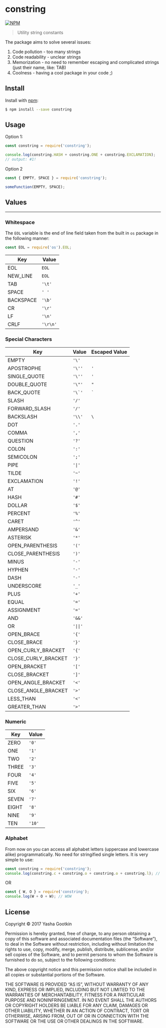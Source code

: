# constring
[![NPM](https://nodei.co/npm/constring.png?downloads=true&downloadRank=true)](https://nodei.co/npm/constring/)
> Utility string constants

The package aims to solve several issues:
1. Code pollution - too many strings
2. Code readability - unclear strings
3. Memorization - no need to remember escaping and complicated strings (just their name, like: TAB)
4. Coolness - having a cool package in your code ;)


## Install
Install with [npm](https://www.npmjs.com/package/constring):

```sh
$ npm install --save constring
```

## Usage
Option 1:
```js
const constring = require('constring');

console.log(constring.HASH + constring.ONE + constring.EXCLAMATION);
// output: #1!
```

Option 2
```js
const { EMPTY, SPACE } = require('constring');

someFunction(EMPTY, SPACE);
```

## Values
------

### Whitespace
The `EOL` variable is the end of line field taken from the built in `os` package in the following manner:
```js
const EOL = require('os').EOL;
```

| Key | Value |
| ----- | ----- |
| EOL | `EOL` |
| NEW_LINE | `EOL` |
| TAB | `'\t'` |
| SPACE | `' '` |
| BACKSPACE | `'\b'` |
| CR | `'\r'` |
| LF | `'\n'` |
| CRLF | `'\r\n'` |


### Special Characters
| Key | Value | Escaped Value |
| ----- | ----- | ----- |
| EMPTY | `'\'` |
| APOSTROPHE | `'\''` | `'` |
| SINGLE_QUOTE | `'\''` | `'` |
| DOUBLE_QUOTE | `'\"'` | `"` |
| BACK_QUOTE | ``'\`'`` | `` ` `` |
| SLASH | `'/'` |
| FORWARD_SLASH | `'/'` |
| BACKSLASH | `'\\'` | `\` |
| DOT | `'.'` |
| COMMA | `','` |
| QUESTION | `'?'` |
| COLON | `':'` |
| SEMICOLON |  `';'` |
| PIPE | `'\|'` |
| TILDE | `'~'` |
| EXCLAMATION | `'!'` |
| AT |  `'@'` |
| HASH | `'#'` |
| DOLLAR | `'$'` |
| PERCENT | `'%'` |
| CARET | `'^'` |
| AMPERSAND | `'&'` |
| ASTERISK | `'*'` |
| OPEN_PARENTHESIS | `'('` |
| CLOSE_PARENTHESIS | `')'` |
| MINUS | `'-'` |
| HYPHEN | `'-'` |
| DASH | `'-'` |
| UNDERSCORE | `'_'` |
| PLUS | `'+'` |
| EQUAL | `'='` |
| ASSIGNMENT | `'='` |
| AND | `'&&'` |
| OR |`'\|\|'` |
| OPEN_BRACE | `'{'` |
| CLOSE_BRACE | `'}'` |
| OPEN_CURLY_BRACKET | `'{'` |
| CLOSE_CURLY_BRACKET | `'}'` |
| OPEN_BRACKET | `'['` |
| CLOSE_BRACKET | `']'` |
| OPEN_ANGLE_BRACKET | `'<'` |
| CLOSE_ANGLE_BRACKET | `'>'` |
| LESS_THAN | `'<'` |
| GREATER_THAN | `'>'` |


### Numeric
| Key | Value |
| ----- | ----- |
| ZERO | `'0'` |
| ONE | `'1'` |
| TWO | `'2'` |
| THREE | `'3'` |
| FOUR | `'4'` |
| FIVE | `'5'` |
| SIX | `'6'` |
| SEVEN | `'7'` |
| EIGHT | `'8'` |
| NINE | `'9'` |
| TEN |  `'10'` |

### Alphabet
From now on you can access all alphabet letters (uppercase and lowercase alike) programmatically.
No need for stringified single letters. It is very simple to use:
```js
const constring = require('constring');
console.log(constring.c + constring.o + constring.o + constring.l); // cool
```
OR
```js
const { W, O } = require('constring');
console.log(W + O + W); // WOW
```

## License

Copyright © 2017 Yasha Gootkin

Permission is hereby granted, free of charge, to any person obtaining a copy of this software and associated documentation files (the “Software”), to deal in the Software without restriction, including without limitation the rights to use, copy, modify, merge, publish, distribute, sublicense, and/or sell copies of the Software, and to permit persons to whom the Software is furnished to do so, subject to the following conditions:

The above copyright notice and this permission notice shall be included in all copies or substantial portions of the Software.

THE SOFTWARE IS PROVIDED “AS IS”, WITHOUT WARRANTY OF ANY KIND, EXPRESS OR IMPLIED, INCLUDING BUT NOT LIMITED TO THE WARRANTIES OF MERCHANTABILITY, FITNESS FOR A PARTICULAR PURPOSE AND NONINFRINGEMENT. IN NO EVENT SHALL THE AUTHORS OR COPYRIGHT HOLDERS BE LIABLE FOR ANY CLAIM, DAMAGES OR OTHER LIABILITY, WHETHER IN AN ACTION OF CONTRACT, TORT OR OTHERWISE, ARISING FROM, OUT OF OR IN CONNECTION WITH THE SOFTWARE OR THE USE OR OTHER DEALINGS IN THE SOFTWARE.